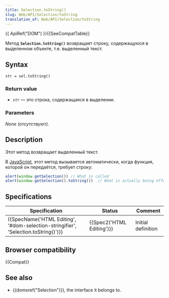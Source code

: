 ```yaml
---
title: Selection.toString()
slug: Web/API/Selection/toString
translation_of: Web/API/Selection/toString
---
```


{{ ApiRef("DOM") }}{{SeeCompatTable}}

Метод **`Selection.toString()`** возвращает строку, содержащуюся в выделенном объекте, т.е. выделенный текст.

## Syntax

```
str = sel.toString()
```

### Return value

- _`str`_ — это строка, содержащаяся в выделении.

### Parameters

_None (отсутствуют)._

## Description

Этот метод возвращает выделенный текст.

В [JavaScript](en/JavaScript), этот метод вызывается автоматически, когда функция, которой он передаётся, требует строку:

```js
alert(window.getSelection()) // What is called
alert(window.getSelection().toString())  // What is actually being effectively called.
```

## Specifications

| Specification                                                                                                | Status                           | Comment            |
| ------------------------------------------------------------------------------------------------------------ | -------------------------------- | ------------------ |
| {{SpecName('HTML Editing', '#dom-selection-stringifier', 'Selection.toString()')}} | {{Spec2('HTML Editing')}} | Initial definition |

## Browser compatibility

{{Compat}}

## See also

- {{domxref("Selection")}}, the interface it belongs to.
